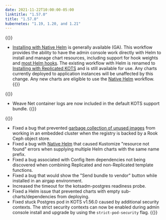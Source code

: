 ```yaml
---
date: 2021-11-22T10:00:00-05:00
linktitle: "1.57.0"
title: "1.57.0"
kubernetes: "1.19, 1.20, and 1.21"
---
```


{{<features>}}
 * [Installing with Native Helm](/vendor/helm/using-native-helm-charts/) is generally available (GA). This workflow provides the ability to have the admin console work directly with Helm to install and manage chart resources, including support for hook weights and [most Helm hooks](/vendor/helm/using-native-helm-charts/#helm-hooks-and-weights). The existing workflow with Helm is renamed to [Installing with Replicated KOTS](/vendor/helm/using-replicated-helm-charts/) and is still available for use. Any charts currently deployed to application instances will be unaffected by this change. Any new charts are eligible to use the [Native Helm](/vendor/helm/using-native-helm-charts/) workflow.
{{</features>}}

{{<changes>}}
  * Weave Net container logs are now included in the default KOTS support bundle.
{{</changes>}}

{{<fixes>}}
  * Fixed a bug that prevented [garbage collection of unused images](/kots-cli/admin-console/garbage-collect-images/) from working in an embedded cluster when the registry is backed by a Rook Ceph object store.
  * Fixed a bug with [Native Helm](/vendor/helm/using-native-helm-charts/) that caused Kustomize "resource not found" errors when supplying multiple Helm charts with the same name prefix.
  * Fixed a bug associated with Config Item dependencies not being discovered when combining Replicated and non-Replicated template functions.
  * Fixed a bug that would show the "Send bundle to vendor" button while installed in an airgap environment.
  * Increased the timeout for the kotsadm-postgres readiness probe.
  * Fixed a Helm issue that prevented charts with empty sub-charts/dependencies from deploying.
  * Fixed stuck Postgres pod in KOTS v1.56.0 caused by additional security contexts. The strict security contexts can now be enabled during admin console install and upgrade by using the `strict-pod-security` flag.
{{</fixes>}}
